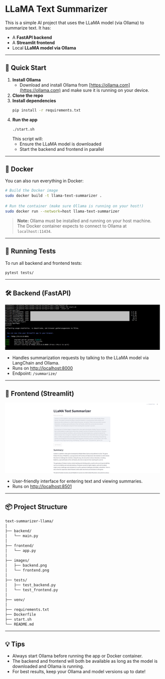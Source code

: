 # LLaMA Text Summarizer

This is a simple AI project that uses the LLaMA model (via Ollama) to summarize text.
It has:

- A **FastAPI backend**
- A **Streamlit frontend**
- Local **LLaMA model via Ollama**

---

## 🚀 Quick Start

1. **Install Ollama**
   - Download and install Ollama from [https://ollama.com](https://ollama.com) and make sure it is running on your device.
2. **Clone the repo**
3. **Install dependencies**
   ```bash
   pip install -r requirements.txt
   ```
4. **Run the app**
   ```bash
   ./start.sh
   ```
   This script will:
   - Ensure the LLaMA model is downloaded
   - Start the backend and frontend in parallel

---

## 🐳 Docker

You can also run everything in Docker:

```bash
# Build the Docker image
sudo docker build -t llama-text-summarizer .

# Run the container (make sure Ollama is running on your host!)
sudo docker run --network=host llama-text-summarizer
```

> **Note:** Ollama must be installed and running on your host machine. The Docker container expects to connect to Ollama at `localhost:11434`.

---

## 🧪 Running Tests

To run all backend and frontend tests:

```bash
pytest tests/
```

---

## 🛠️ Backend (FastAPI)

![Backend](images/backend.PNG)

- Handles summarization requests by talking to the LLaMA model via LangChain and Ollama.
- Runs on [http://localhost:8000](http://localhost:8000)
- Endpoint: `/summarize/`

---

## 🎨 Frontend (Streamlit)

![Frontend](images/frontend.PNG)

- User-friendly interface for entering text and viewing summaries.
- Runs on [http://localhost:8501](http://localhost:8501)

---

## 📦 Project Structure

```
text-summarizer-llama/
│
├── backend/
│   └── main.py
│
├── frontend/
│   └── app.py
│
├── images/
│   ├── backend.png
│   └── frontend.png
│
├── tests/
│   ├── test_backend.py
│   └── test_frontend.py
│
├── venv/
│
├── requirements.txt
├── Dockerfile
├── start.sh
└── README.md
```

---

## 💡 Tips

- Always start Ollama before running the app or Docker container.
- The backend and frontend will both be available as long as the model is downloaded and Ollama is running.
- For best results, keep your Ollama and model versions up to date!
